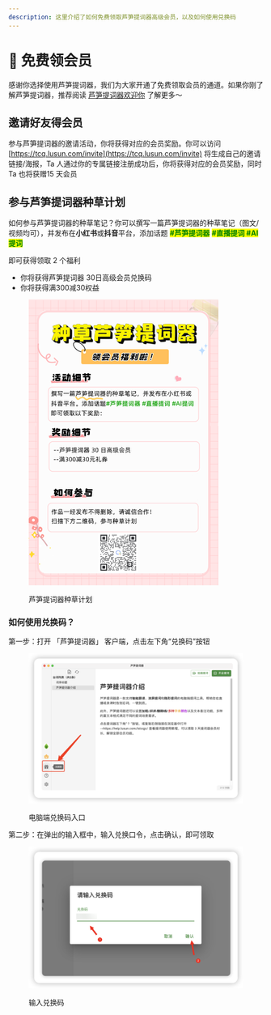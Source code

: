 ```yaml
---
description: 这里介绍了如何免费领取芦笋提词器高级会员，以及如何使用兑换码
---
```


# 🥳 免费领会员

感谢你选择使用芦笋提词器，我们为大家开通了免费领取会员的通道。如果你刚了解芦笋提词器，推荐阅读 [芦笋提词器欢迎你](../) 了解更多～

## 邀请好友得会员

参与芦笋提词器的邀请活动，你将获得对应的会员奖励。你可以访问 [https://tcq.lusun.com/invite](https://tcq.lusun.com/invite) 将生成自己的邀请链接/海报，Ta 人通过你的专属链接注册成功后，你将获得对应的会员奖励，同时 Ta 也将获赠15 天会员

## 参与芦笋提词器种草计划

如何参与芦笋提词器的种草笔记？你可以撰写一篇芦笋提词器的种草笔记（图文/视频均可），并发布在**小红书**或**抖音**平台，添加话题 <mark style="color:green;">**#芦笋提词器**</mark> <mark style="color:green;">**#直播提词 #AI提词 ​**</mark>

即可获得领取 2 个福利

* 你将获得芦笋提词器 30日高级会员兑换码
* 你将获得满300减30权益

<figure><img src="../.gitbook/assets/种草计划.png" alt="" width="375"><figcaption><p>芦笋提词器种草计划</p></figcaption></figure>

### 如何使用兑换码？

第一步：打开 「芦笋提词器」 客户端，点击左下角“兑换码”按钮

<figure><img src="../.gitbook/assets/duihuama1.png" alt=""><figcaption><p>电脑端兑换码入口</p></figcaption></figure>

第二步：在弹出的输入框中，输入兑换口令，点击确认，即可领取

<figure><img src="../.gitbook/assets/duihuanma2.png" alt=""><figcaption><p>输入兑换码</p></figcaption></figure>
